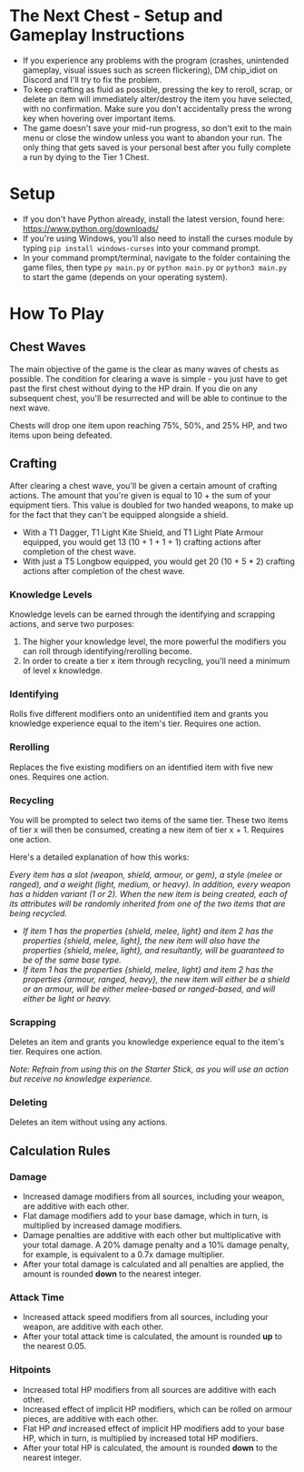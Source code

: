 # The Next Chest - Setup and Gameplay Instructions

- If you experience any problems with the program (crashes, unintended gameplay, visual issues such as screen flickering), DM chip_idiot on Discord and I'll try to fix the problem.
- To keep crafting as fluid as possible, pressing the key to reroll, scrap, or delete an item will immediately alter/destroy the item you have selected, with no confirmation. Make sure you don't accidentally press the wrong key when hovering over important items.
- The game doesn't save your mid-run progress, so don't exit to the main menu or close the window unless you want to abandon your run. The only thing that gets saved is your personal best after you fully complete a run by dying to the Tier 1 Chest.

# Setup

- If you don't have Python already, install the latest version, found here: https://www.python.org/downloads/  
- If you're using Windows, you'll also need to install the curses module by typing ```pip install windows-curses``` into your command prompt.
- In your command prompt/terminal, navigate to the folder containing the game files, then type ```py main.py``` or ```python main.py``` or ```python3 main.py``` to start the game (depends on your operating system).

# How To Play

## Chest Waves

The main objective of the game is the clear as many waves of chests as possible. The condition for clearing a wave is simple - you just have to get past the first chest without dying to the HP drain. If you die on any subsequent chest, you'll be resurrected and will be able to continue to the next wave. 

Chests will drop one item upon reaching 75%, 50%, and 25% HP, and two items upon being defeated. 

## Crafting

After clearing a chest wave, you'll be given a certain amount of crafting actions. The amount that you're given is equal to 10 + the sum of your equipment tiers. This value is doubled for two handed weapons, to make up for the fact that they can't be equipped alongside a shield.

- With a T1 Dagger, T1 Light Kite Shield, and T1 Light Plate Armour equipped, you would get 13 (10 + 1 + 1 + 1) crafting actions after completion of the chest wave.
- With just a T5 Longbow equipped, you would get 20 (10 + 5 * 2) crafting actions after completion of the chest wave.

### Knowledge Levels

Knowledge levels can be earned through the identifying and scrapping actions, and serve two purposes:

1. The higher your knowledge level, the more powerful the modifiers you can roll through identifying/rerolling become.
2. In order to create a tier x item through recycling, you'll need a minimum of level x knowledge.

### Identifying

Rolls five different modifiers onto an unidentified item and grants you knowledge experience equal to the item's tier. Requires one action.

### Rerolling

Replaces the five existing modifiers on an identified item with five new ones. Requires one action.

### Recycling

You will be prompted to select two items of the same tier. These two items of tier x will then be consumed, creating a new item of tier x + 1. Requires one action.

Here's a detailed explanation of how this works:

*Every item has a slot (weapon, shield, armour, or gem), a style (melee or ranged), and a weight (light, medium, or heavy). In addition, every weapon has a hidden variant (1 or 2). When the new item is being created, each of its attributes will be randomly inherited from one of the two items that are being recycled.* 

- *If item 1 has the properties {shield, melee, light} and item 2 has the properties {shield, melee, light}, the new item will also have the properties {shield, melee, light}, and resultantly, will be guaranteed to be of the same base type.*
- *If item 1 has the properties {shield, melee, light} and item 2 has the properties {armour, ranged, heavy}, the new item will either be a shield or an armour, will be either melee-based or ranged-based, and will either be light or heavy.*

### Scrapping

Deletes an item and grants you knowledge experience equal to the item's tier. Requires one action.

*Note: Refrain from using this on the Starter Stick, as you will use an action but receive no knowledge experience.*

### Deleting

Deletes an item without using any actions.

## Calculation Rules

### Damage

- Increased damage modifiers from all sources, including your weapon, are additive with each other.
- Flat damage modifiers add to your base damage, which in turn, is multiplied by increased damage modifiers.
- Damage penalties are additive with each other but multiplicative with your total damage. A 20% damage penalty and a 10% damage penalty, for example, is equivalent to a 0.7x damage multiplier.
- After your total damage is calculated and all penalties are applied, the amount is rounded **down** to the nearest integer.

### Attack Time

- Increased attack speed modifiers from all sources, including your weapon, are additive with each other.
- After your total attack time is calculated, the amount is rounded **up** to the nearest 0.05.

### Hitpoints

- Increased total HP modifiers from all sources are additive with each other.
- Increased effect of implicit HP modifiers, which can be rolled on armour pieces, are additive with each other.
- Flat HP *and* increased effect of implicit HP modifiers add to your base HP, which in turn, is multiplied by increased total HP modifiers.
- After your total HP is calculated, the amount is rounded **down** to the nearest integer.
